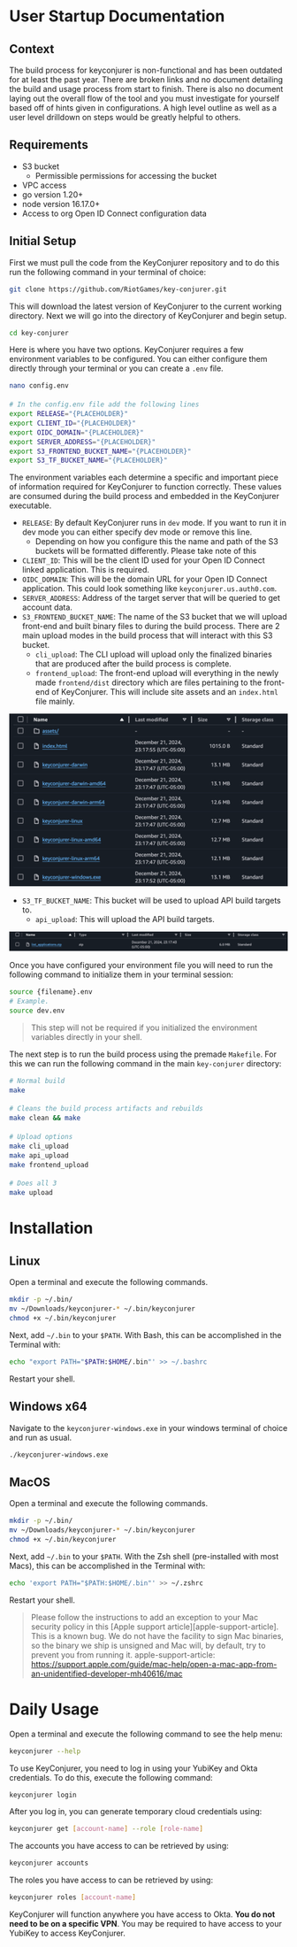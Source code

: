 # User Startup Documentation

## Context

The build process for keyconjurer is non-functional and has been outdated for at least the past year. There are broken links and no document detailing the build and usage process from start to finish. There is also no document laying out the overall flow of the tool and you must investigate for yourself based off of hints given in configurations. A high level outline as well as a user level drilldown on steps would be greatly helpful to others.

## Requirements

- S3 bucket
    - Permissible permissions for accessing the bucket
- VPC access
- go version 1.20+
- node version 16.17.0+
- Access to org Open ID Connect configuration data

## Initial Setup

First we must pull the code from the KeyConjurer repository and to do this run the following command in your terminal of choice:
```bash
git clone https://github.com/RiotGames/key-conjurer.git
```

This will download the latest version of KeyConjurer to the current working directory. Next we will go into the directory of KeyConjurer and begin setup.

```bash
cd key-conjurer
```

Here is where you have two options. KeyConjurer requires a few environment variables to be configured. You can either configure them directly through your terminal or you can create a `.env` file.

```bash
nano config.env

# In the config.env file add the following lines
export RELEASE="{PLACEHOLDER}"
export CLIENT_ID="{PLACEHOLDER}"
export OIDC_DOMAIN="{PLACEHOLDER}"
export SERVER_ADDRESS="{PLACEHOLDER}"
export S3_FRONTEND_BUCKET_NAME="{PLACEHOLDER}"
export S3_TF_BUCKET_NAME="{PLACEHOLDER}"
```

The environment variables each determine a specific and important piece of information required for KeyConjurer to function correctly. These values are consumed during the build process and embedded in the KeyConjurer executable. 
- `RELEASE`: By default KeyConjurer runs in `dev` mode. If you want to run it in dev mode you can either specify dev mode or remove this line.
    - Depending on how you configure this the name and path of the S3 buckets will be formatted differently. Please take note of this 
- `CLIENT_ID`: This will be the client ID used for your Open ID Connect linked application. This is required.
- `OIDC_DOMAIN`: This will be the domain URL for your Open ID Connect application. This could look something like `keyconjurer.us.auth0.com`.
- `SERVER_ADDRESS`: Address of the target server that will be queried to get account data.
- `S3_FRONTEND_BUCKET_NAME`: The name of the S3 bucket that we will upload front-end and built binary files to during the build process. There are 2 main upload modes in the build process that will interact with this S3 bucket.
    - `cli_upload`: The CLI upload will upload only the finalized binaries that are produced after the build process is complete.
    - `frontend_upload`: The front-end upload will everything in the newly made `frontend/dist` directory which are files pertaining to the front-end of KeyConjurer. This will include site assets and an `index.html` file mainly.

![Frontend and cli uploaded to S3](doc_assets/frontend_upload.png "Frontend and cli uploaded to S3")

- `S3_TF_BUCKET_NAME`: This bucket will be used to upload API build targets to.
    - `api_upload`: This will upload the API build targets.

![API binary uploaded to S3](doc_assets/api_upload.png "API binary uploaded to S3")

Once you have configured your environment file you will need to run the following command to initialize them in your terminal session:
```bash
source {filename}.env
# Example.
source dev.env
```
> This step will not be required if you initialized the environment variables directly in your shell.

The next step is to run the build process using the premade `Makefile`. For this we can run the following command in the main `key-conjurer` directory:
```bash
# Normal build
make

# Cleans the build process artifacts and rebuilds
make clean && make

# Upload options
make cli_upload
make api_upload
make frontend_upload

# Does all 3
make upload
```

# Installation

## Linux

Open a terminal and execute the following commands.
```bash
mkdir -p ~/.bin/
mv ~/Downloads/keyconjurer-* ~/.bin/keyconjurer
chmod +x ~/.bin/keyconjurer
```

Next, add `~/.bin` to your `$PATH`. With Bash, this can be accomplished in the Terminal with:
```bash
echo "export PATH="$PATH:$HOME/.bin"' >> ~/.bashrc
```

Restart your shell.

## Windows x64

Navigate to the `keyconjurer-windows.exe` in your windows terminal of choice and run as usual.
```bash
./keyconjurer-windows.exe
```

## MacOS
Open a terminal and execute the following commands.

```bash
mkdir -p ~/.bin/
mv ~/Downloads/keyconjurer-* ~/.bin/keyconjurer
chmod +x ~/.bin/keyconjurer
```
Next, add `~/.bin` to your `$PATH`. With the Zsh shell (pre-installed with most Macs), this can be accomplished in the Terminal with:
```bash
echo 'export PATH="$PATH:$HOME/.bin"' >> ~/.zshrc
```
Restart your shell.

> Please follow the instructions to add an exception to your Mac security policy in this [Apple support article][apple-support-article]. This is a known bug. We do not have the facility to sign Mac binaries, so the binary we ship is unsigned and Mac will, by default, try to prevent you from running it. 
>apple-support-article: https://support.apple.com/guide/mac-help/open-a-mac-app-from-an-unidentified-developer-mh40616/mac

# Daily Usage

Open a terminal and execute the following command to see the help menu:
```bash
keyconjurer --help
```

To use KeyConjurer, you need to log in using your YubiKey and Okta credentials. To do this, execute the following command:
```bash
keyconjurer login
```

After you log in, you can generate temporary cloud credentials using:
```bash
keyconjurer get [account-name] --role [role-name]
```

The accounts you have access to can be retrieved by using:
```bash
keyconjurer accounts
```

The roles you have access to can be retrieved by using:
```bash
keyconjurer roles [account-name]
```

KeyConjurer will function anywhere you have access to Okta. **You do not need to be on a specific VPN**. You may be required to have access to your YubiKey to access KeyConjurer.
